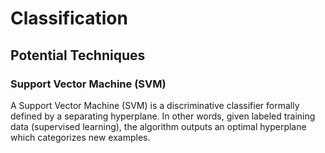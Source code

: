 # Classification

## Potential Techniques

### Support Vector Machine (SVM)
A Support Vector Machine (SVM) is a discriminative classifier formally defined by a separating hyperplane. In other words, given labeled training data (supervised learning), the algorithm outputs an optimal hyperplane which categorizes new examples.
